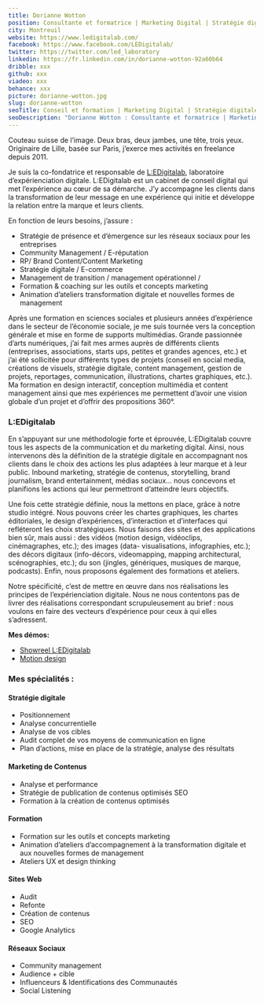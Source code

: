 ```yaml
---
title: Dorianne Wotton
position: Consultante et formatrice | Marketing Digital | Stratégie digitale
city: Montreuil
website: https://www.ledigitalab.com/
facebook: https://www.facebook.com/LEDigitalab/
twitter: https://twitter.com/led_laboratory
linkedin: https://fr.linkedin.com/in/dorianne-wotton-92a60b64
dribble: xxx
github: xxx
viadeo: xxx
behance: xxx
picture: dorianne-wotton.jpg
slug: dorianne-wotton
seoTitle: Conseil et formation | Marketing Digital | Stratégie digitale
seoDescription: "Dorianne Wotton : Consultante et formatrice | Marketing Digital | Stratégie digitale. Co-fondatrice de L:EDigitalab, cabinet de conseil digital qui met l’expérience au cœur de sa démarche."
---
```


Couteau suisse de l’image. Deux bras, deux jambes, une tête, trois yeux. Originaire de Lille, basée sur Paris, j’exerce mes activités en freelance depuis 2011.

Je suis la co-fondatrice et responsable de [L:EDigitalab](https://www.ledigitalab.com/), laboratoire d’expérienciation digitale. L:EDigitalab est un cabinet de conseil digital qui met l’expérience au cœur de sa démarche. J’y accompagne les clients dans la transformation de leur message en une expérience qui initie et développe la relation entre la marque et leurs clients.

En fonction de leurs besoins, j’assure :

* Stratégie de présence et d’émergence sur les réseaux sociaux pour les entreprises
* Community Management / E-réputation
* RP/ Brand Content/Content Marketing
* Stratégie digitale / E-commerce
* Management de transition / management opérationnel /
* Formation & coaching  sur les outils et concepts marketing
* Animation d’ateliers transformation digitale et nouvelles formes de management

Après une formation en sciences sociales et plusieurs années d’expérience dans le secteur de l’économie sociale, je me suis tournée vers la conception générale et mise en forme de supports multimédias. Grande passionnée d’arts numériques, j’ai fait mes armes auprès de différents clients (entreprises, associations, starts ups, petites et grandes agences, etc.) et j’ai été sollicitée pour différents types de projets (conseil en social media, créations de visuels, stratégie digitale, content management, gestion de projets, reportages, communication, illustrations, chartes graphiques, etc.).
Ma formation en design interactif, conception multimédia et content management ainsi que mes expériences me permettent d’avoir une vision globale d’un projet et d’offrir des propositions 360°.

### L:EDigitalab

En s’appuyant sur une méthodologie forte et éprouvée, L:EDigitalab couvre tous les aspects de la communication et du marketing digital. Ainsi, nous intervenons dès la définition de la stratégie digitale en accompagnant nos clients dans le choix des actions les plus adaptées à leur marque et à leur public. Inbound marketing, stratégie de contenus, storytelling, brand journalism, brand entertainment, médias sociaux… nous concevons et planifions les actions qui leur permettront d’atteindre leurs objectifs.

Une fois cette stratégie définie, nous la mettons en place, grâce à notre studio intégré. Nous pouvons créer les chartes graphiques, les chartes éditoriales, le design d’expériences, d’interaction et d’interfaces qui refléteront les choix stratégiques. Nous faisons des sites et des applications bien sûr, mais aussi : des vidéos (motion design, vidéoclips, cinémagraphes, etc.); des images (data- visualisations, infographies, etc.); des décors digitaux (info-décors, videomapping, mapping architectural, scénographies, etc.); du son (jingles, génériques, musiques de marque, podcasts).
Enfin, nous proposons également des formations et ateliers.

Notre spécificité, c’est de mettre en œuvre dans nos réalisations les principes de l’expérienciation digitale. Nous ne nous contentons pas de livrer des réalisations correspondant scrupuleusement au brief : nous voulons en faire des vecteurs d’expérience pour ceux à qui elles s’adressent.

**Mes démos:**
* [Showreel L:EDigitalab](https://vimeo.com/160779115)
* [Motion design](https://vimeo.com/126718289)

### Mes spécialités :

#### Stratégie digitale

* Positionnement
* Analyse concurrentielle
* Analyse de vos cibles
* Audit complet de vos moyens de communication en ligne
* Plan d’actions, mise en place de la stratégie, analyse des résultats

#### Marketing de Contenus

* Analyse et performance
* Stratégie de publication de contenus optimisés SEO
* Formation à la création de contenus optimisés

#### Formation

* Formation  sur les outils et concepts marketing
* Animation d’ateliers d’accompagnement à la transformation digitale et aux nouvelles formes de management
* Ateliers UX et design thinking

#### Sites Web

* Audit
* Refonte
* Création de contenus
* SEO
* Google Analytics

#### Réseaux Sociaux

* Community management
* Audience + cible
* Influenceurs & Identifications des Communautés
* Social Listening
